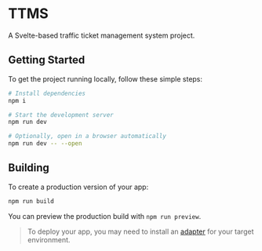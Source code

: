 # TTMS

A Svelte-based traffic ticket management system project.

## Getting Started

To get the project running locally, follow these simple steps:

```bash
# Install dependencies
npm i

# Start the development server
npm run dev

# Optionally, open in a browser automatically
npm run dev -- --open
```

## Building

To create a production version of your app:

```bash
npm run build
```

You can preview the production build with `npm run preview`.

> To deploy your app, you may need to install an [adapter](https://svelte.dev/docs/kit/adapters) for your target environment.
